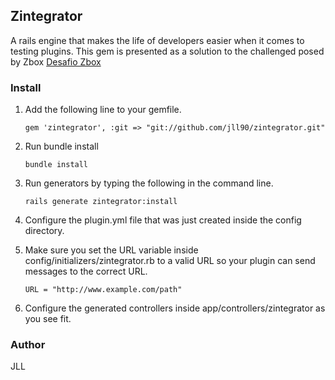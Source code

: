 ## Zintegrator

A rails engine that makes the life of developers easier when it comes to testing plugins. This gem is presented as a solution to the challenged posed by Zbox [Desafio Zbox](https://gist.github.com/enahum/274a815bd10ffa69c516)

### Install
1. Add the following line to your gemfile.
   ```
   gem 'zintegrator', :git => "git://github.com/jll90/zintegrator.git"
   ```

2. Run bundle install
   ```
   bundle install
   ```
   
3. Run generators by typing the following in the command line.
   ```
   rails generate zintegrator:install
   ```

4. Configure the plugin.yml file that was just created inside the config directory. 

5. Make sure you set the URL variable inside config/initializers/zintegrator.rb to a valid URL so your plugin can 
send messages to the correct URL.
   ```
   URL = "http://www.example.com/path"
   ```
   
6. Configure the generated controllers inside app/controllers/zintegrator as you see fit. 

### Author
JLL